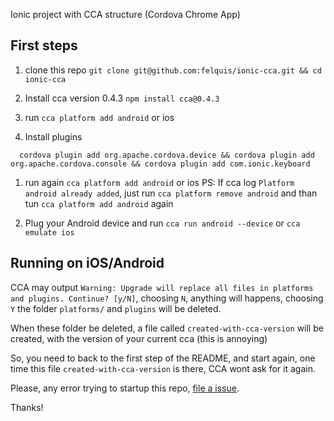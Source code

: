 Ionic project with CCA structure (Cordova Chrome App)

## First steps

1. clone this repo `git clone git@github.com:felquis/ionic-cca.git && cd ionic-cca`

1. Install cca version 0.4.3 `npm install cca@0.4.3`

1. run `cca platform add android` or ios

1. Install plugins

  ```shell
    cordova plugin add org.apache.cordova.device && cordova plugin add org.apache.cordova.console && cordova plugin add com.ionic.keyboard
  ```
1. run again `cca platform add android` or ios
   PS: If cca log `Platform android already added`, just run `cca platform remove android` and than tun `cca platform add android` again

1. Plug your Android device and run `cca run android --device` or `cca emulate ios`

## Running on iOS/Android

CCA may output `Warning: Upgrade will replace all files in platforms and plugins. Continue? [y/N]`, choosing `N`, anything will happens, choosing `Y` the folder `platforms/` and `plugins` will be deleted.

When these folder be deleted, a file called `created-with-cca-version` will be created, with the version of your current cca (this is annoying)

So, you need to back to the first step of the README, and start again, one time this file `created-with-cca-version` is there, CCA wont ask for it again.

Please, any error trying to startup this repo, [file a issue](https://github.com/felquis/ionic-cca/issues).

Thanks!

